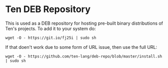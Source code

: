 # Ten DEB Repository
This is used as a DEB repository for hosting pre-built binary
distributions of Ten's projects.  To add it to your system do:

    wget -O - https://git.io/fj25i | sudo sh

If that doen't work due to some form of URL issue, then use
the full URL:

    wget -O - https://github.com/ten-lang/deb-repo/blob/master/install.sh | sudo sh
